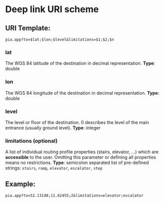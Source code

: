
# Deep link URI scheme

## URI Template:

```
pia.app?to=$lat;$lon;$level&limitations=$1;$2;$n
```

### lat

The WGS 84 latitude of the destination in decimal representation.
**Type**: double

### lon

The WGS 84 longitude of the destination in decimal representation.
**Type**: double

### level

The level or floor of the destination. 0 describes the level of the main entrance (usually ground level).
**Type**: integer

### limitations (optional)

A list of individual routing profile properties (stairs, elevator, ...) which are **accessible** to the user. Omitting this parameter or defining all properties means no restrictions.
**Type**:  semicolon separated list of pre-defined strings: `stairs`, `ramp`, `elevator`, `escalator`, `step`

## Example:

```
pia.app?to=52.13148;11.62455;2&limitations=elevator;escalator
```